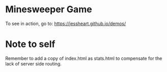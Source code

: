 # Minesweeper Game
To see in action, go to:
https://jessheart.github.io/demos/

# Note to self
Remember to add a copy of index.html as stats.html to compensate for the lack of server side routing.
